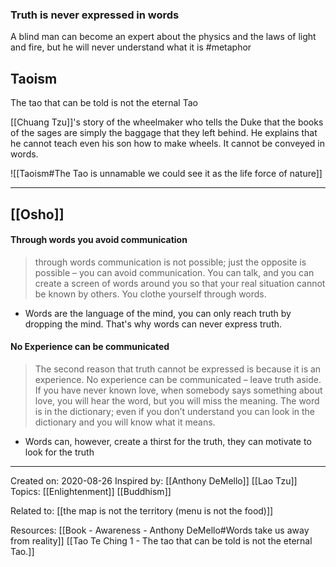 ### Truth is never expressed in words
A blind man can become an expert about the physics and the laws of light and fire, but he will never understand what it is #metaphor 

## Taoism

The tao that can be told 
is not the eternal Tao 

[[Chuang Tzu]]'s story of the wheelmaker who tells the Duke that the books of the sages are simply the baggage that they left behind. He explains that he cannot teach even his son how to make wheels. It cannot be conveyed in words.

![[Taoism#The Tao is unnamable we could see it as the life force of nature]]

-------------------
## [[Osho]]
#### Through words you avoid communication 
 > through words communication is not possible; just the opposite is possible – you can avoid communication. You can talk, and you can create a screen of words around you so that your real situation cannot be known by others. You clothe yourself through words.
- Words are the language of the mind, you can only reach truth by dropping the mind. That's why words can never express truth. 

#### No Experience can be communicated
> The second reason that truth cannot be expressed is because it is an experience. No experience can be communicated – leave truth aside. If you have never known love, when somebody says something about love, you will hear the word, but you will miss the meaning. The word is in the dictionary; even if you don’t understand you can look in the dictionary and you will know what it means.
- Words can, however, create a thirst for the truth, they can motivate to look for the truth

-------------------

Created on: 2020-08-26
Inspired by: [[Anthony DeMello]] [[Lao Tzu]]
Topics: [[Enlightenment]] [[Buddhism]]

Related to: [[the map is not the territory (menu is not the food)]] 

Resources:
[[Book - Awareness - Anthony DeMello#Words take us away from reality]]
 [[Tao Te Ching 1 - The tao that can be told is not the eternal Tao.]]